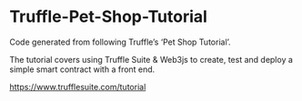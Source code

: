 # Truffle-Pet-Shop-Tutorial

Code generated from following Truffle’s ‘Pet Shop Tutorial’.

The tutorial covers using Truffle Suite & Web3js to create, test and deploy a simple smart contract with a front end.

https://www.trufflesuite.com/tutorial

